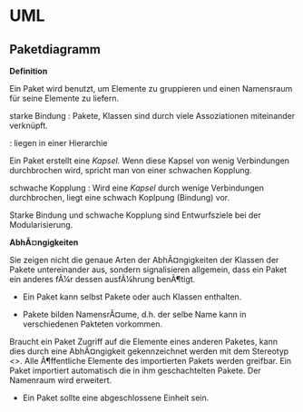 # UML

## Paketdiagramm

__Definition__

Ein Paket wird benutzt, um Elemente zu gruppieren und einen Namensraum für seine Elemente zu liefern.

starke Bindung
:      Pakete, Klassen sind durch viele Assoziationen miteinander verknüpft.

:      liegen in einer Hierarchie

Ein Paket erstellt eine *Kapsel*. Wenn diese Kapsel von wenig Verbindungen durchbrochen wird, spricht man von einer schwachen Kopplung.

schwache Kopplung
:    Wird eine *Kapsel* durch wenige Verbindungen durchbrochen, liegt eine schwach Koplpung (Bindung) vor.

Starke Bindung und schwache Kopplung sind Entwurfsziele bei der Modularisierung.

__AbhÃ¤ngigkeiten__

Sie zeigen nicht die genaue Arten der AbhÃ¤ngigkeiten der Klassen der Pakete untereinander aus, sondern signalisieren allgemein, dass ein Paket ein anderes fÃ¼r dessen ausfÃ¼hrung benÃ¶tigt.

- Ein Paket kann selbst Pakete oder auch Klassen enthalten.

- Pakete bilden NamensrÃ¤ume, d.h. der selbe Name kann in verschiedenen Pakteten vorkommen.

Braucht ein Paket Zugriff auf die Elemente eines anderen Paketes, kann dies durch eine AbhÃ¤ngigkeit gekennzeichnet werden mit dem Stereotyp *<<import>>*. Alle Ã¶ffentliche Elemente des importierten Pakets werden greifbar. Ein Paket importiert automatisch die in ihm geschachtelten Pakete. Der Namenraum wird erweitert.

- Ein Paket sollte eine abgeschlossene Einheit sein.

